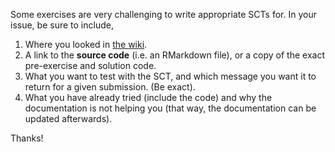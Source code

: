 Some exercises are very challenging to write appropriate SCTs for. In your issue, be sure to include,

1. Where you looked in [the wiki](https://www.github.com/datacamp/pythonwhat/wiki).
2. A link to the __source code__ (i.e. an RMarkdown file), or a copy of the exact pre-exercise and solution code.
3. What you want to test with the SCT, and which message you want it to return for a given submission. (Be exact).
4. What you have already tried (include the code) and why the documentation is not helping you (that way, the documentation can be updated afterwards).

Thanks!
